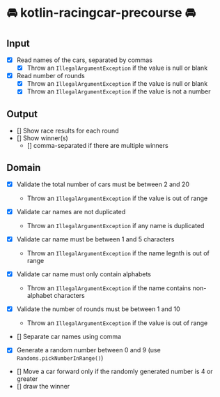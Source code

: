 # 🚘 kotlin-racingcar-precourse 🚘

## Input

- [x] Read names of the cars, separated by commas
    - [x] Throw an `IllegalArgumentException` if the value is null or blank
- [x] Read number of rounds
    - [x] Throw an `IllegalArgumentException` if the value is null or blank
    - [x] Throw an `IllegalArgumentException` if the value is not a number

## Output

- [] Show race results for each round
- [] Show winner(s)
    - [] comma-separated if there are multiple winners

## Domain

- [x] Validate the total number of cars must be between 2 and 20
    - Throw an `IllegalArgumentException` if the value is out of range
- [x] Validate car names are not duplicated
    - Throw an `IllegalArgumentException` if any name is duplicated

- [x] Validate car name must be between 1 and 5 characters
    - Throw an `IllegalArgumentException` if the name legnth is out of range
- [x] Validate car name must only contain alphabets
    - Throw an `IllegalArgumentException` if the name contains non-alphabet characters

- [x] Validate the number of rounds must be between 1 and 10
    - Throw an `IllegalArgumentException` if the value is out of range

- [] Separate car names using comma
- [x] Generate a random number between 0 and 9 (use `Randoms.pickNumberInRange()`)
- [] Move a car forward only if the randomly generated number is 4 or greater
- [] draw the winner
